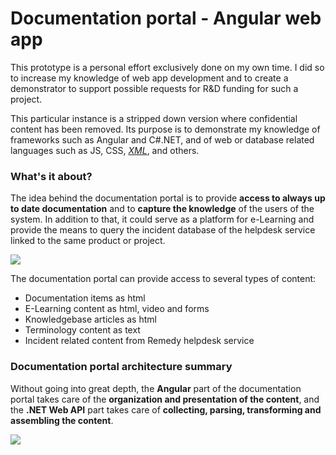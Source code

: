 
# Documentation portal - Angular web app

This prototype is a personal effort exclusively done on my own time. I did so to increase my knowledge of web app development and to create a demonstrator to support possible requests for R&D funding for such a project.

This particular instance is a stripped down version where confidential content has been removed. Its purpose is to demonstrate my knowledge of frameworks such as Angular and C#.NET, and of web or database related languages such as JS, CSS, _[XML](# "Ok, XML is not a programming language in a strict sense, but in this context it includes XML related programming languages such as XSLT")_, and others.

### What's it about?
The idea behind the documentation portal is to provide **access to always up to date documentation** and to **capture the knowledge** of the users of the system. In addition to that, it could serve as a platform for e-Learning and provide the means to query the incident database of the helpdesk service linked to the same product or project.

![](https://user-images.githubusercontent.com/8645726/85849625-94164700-b7ab-11ea-93bf-c5b4a276701f.PNG)

The documentation portal can provide access to several types of content:
* Documentation items as html
* E-Learning content as html, video and forms
* Knowledgebase articles as html
* Terminology content as text
* Incident related content from Remedy helpdesk service

### Documentation portal architecture summary
Without going into great depth, the **Angular** part of the documentation portal takes care of the **organization and presentation of the content**, and the **.NET Web API** part takes care of **collecting, parsing, transforming and assembling the content**.

![](https://user-images.githubusercontent.com/8645726/85877774-f6853c80-b7d7-11ea-8457-6ad5e1485c6b.png)

